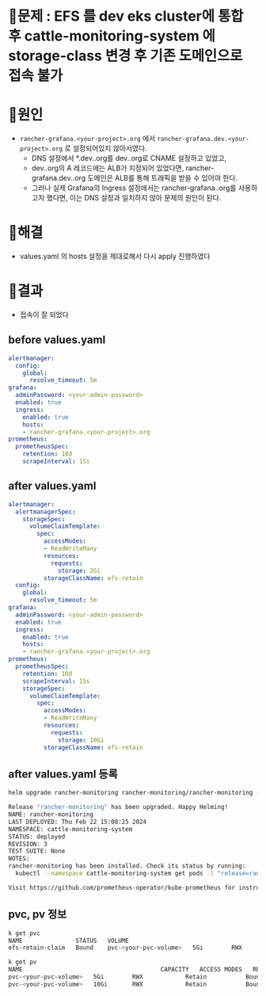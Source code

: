 # 🚨문제 : EFS 를 dev eks cluster에 통합 후 cattle-monitoring-system 에 storage-class 변경 후 기존 도메인으로 접속 불가

# 🧨원인

- `rancher-grafana.<your-project>.org` 에서 `rancher-grafana.dev.<your-project>.org` 로 설정되어있지 않아서였다.
  - DNS 설정에서 *.dev.<your-project>.org를 dev.<your-project>.org로 CNAME 설정하고 있었고, 
  - dev.<your-project>.org의 A 레코드에는 ALB가 지정되어 있었다면, rancher-grafana.dev.<your-project>.org 도메인은 ALB를 통해 트래픽을 받을 수 있어야 한다.
  - 그러나 실제 Grafana의 Ingress 설정에서는 rancher-grafana.<your-project>.org를 사용하고자 했다면, 이는 DNS 설정과 일치하지 않아 문제의 원인이 된다.

# 🔨해결

- values.yaml 의 hosts 설정을 제대로해서 다시 apply 진행하였다

# 🌠결과

- 접속이 잘 되었다

## before values.yaml

```yaml
alertmanager:
  config:
    global:
      resolve_timeout: 5m
grafana:
  adminPassword: <your-admin-password>
  enabled: true
  ingress:
    enabled: true
    hosts:
    - rancher-grafana.<your-project>.org
prometheus:
  prometheusSpec:
    retention: 10d
    scrapeInterval: 15s
```

## after values.yaml

```yaml
alertmanager:
  alertmanagerSpec:
    storageSpec:
      volumeClaimTemplate:
        spec:
          accessModes:
          - ReadWriteMany
          resources:
            requests:
              storage: 2Gi
          storageClassName: efs-retain
  config:
    global:
      resolve_timeout: 5m
grafana:
  adminPassword: <your-admin-password>
  enabled: true
  ingress:
    enabled: true
    hosts:
    - rancher-grafana.<your-project>.org
prometheus:
  prometheusSpec:
    retention: 10d
    scrapeInterval: 15s
    storageSpec:
      volumeClaimTemplate:
        spec:
          accessModes:
          - ReadWriteMany
          resources:
            requests:
              storage: 10Gi
          storageClassName: efs-retain
```

## after values.yaml 등록

```bash
helm upgrade rancher-monitoring rancher-monitoring/rancher-monitoring -f ~/<your-project-path>/rancher-monitoring-values.yaml  --namespace cattle-monitoring-system

Release "rancher-monitoring" has been upgraded. Happy Helming!
NAME: rancher-monitoring
LAST DEPLOYED: Thu Feb 22 15:08:25 2024
NAMESPACE: cattle-monitoring-system
STATUS: deployed
REVISION: 3
TEST SUITE: None
NOTES:
rancher-monitoring has been installed. Check its status by running:
  kubectl --namespace cattle-monitoring-system get pods -l "release=rancher-monitoring"

Visit https://github.com/prometheus-operator/kube-prometheus for instructions on how to create & configure Alertmanager and Prometheus instances using the Operator.
````

## pvc, pv 정보

```bash
k get pvc
NAME               STATUS   VOLUME                                     CAPACITY   ACCESS MODES   STORAGECLASS   AGE
efs-retain-claim   Bound    pvc-<your-pvc-volume>   5Gi        RWX            efs-retain     3h6m

k get pv 
NAME                                       CAPACITY   ACCESS MODES   RECLAIM POLICY   STATUS   CLAIM                                                                                                             STORAGECLASS   REASON   AGE
pvc-<your-pvc-volume>   5Gi        RWX            Retain           Bound    default/efs-retain-claim                                                                                          efs-retain              3h6m
pvc-<your-pvc-volume>   10Gi       RWX            Retain           Bound    cattle-monitoring-system/prometheus-rancher-monitoring-prometheus-db-prometheus-rancher-monitoring-prometheus-0   efs-retain              19m
```